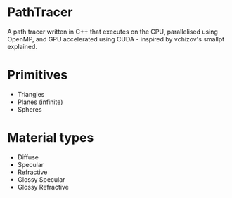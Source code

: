 # PathTracer
A path tracer written in C++ that executes on the CPU, parallelised using OpenMP, and GPU accelerated using CUDA - inspired by vchizov's smallpt explained.

# Primitives
 - Triangles
 - Planes (infinite)
 - Spheres

# Material types
 - Diffuse
 - Specular
 - Refractive
 - Glossy Specular
 - Glossy Refractive
 
